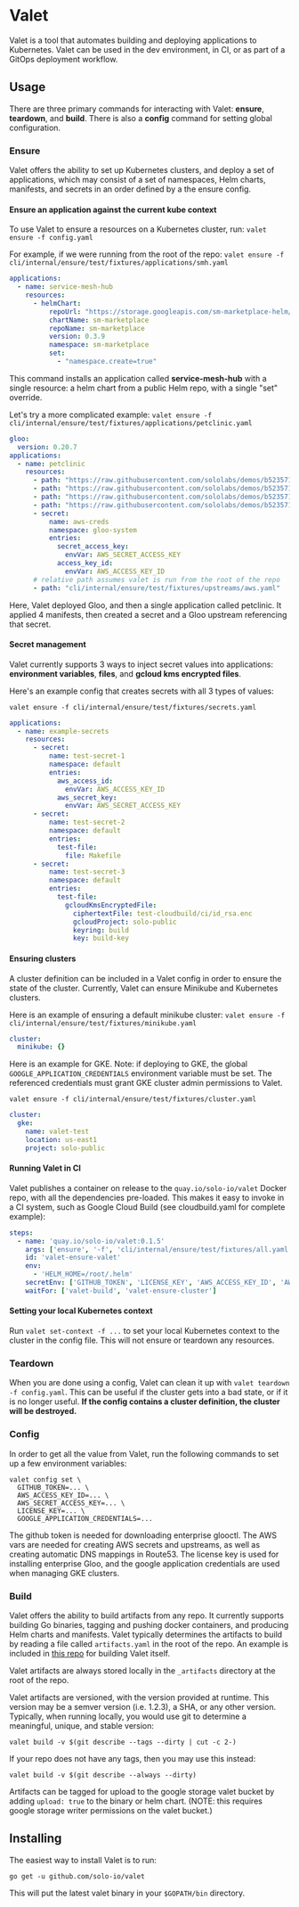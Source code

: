 # Valet

Valet is a tool that automates building and deploying applications to Kubernetes. 
Valet can be used in the dev environment, in CI, or as part of a GitOps deployment workflow. 

## Usage

There are three primary commands for interacting with Valet: **ensure**, **teardown**, and **build**. 
There is also a **config** command for setting global configuration. 

### Ensure 

Valet offers the ability to set up Kubernetes clusters, and deploy a set of applications, which may 
consist of a set of namespaces, Helm charts, manifests, and secrets in an order defined by a the 
ensure config.

#### Ensure an application against the current kube context

To use Valet to ensure a resources on a Kubernetes cluster, run: `valet ensure -f config.yaml`

For example, if we were running from the root of the repo: `valet ensure -f cli/internal/ensure/test/fixtures/applications/smh.yaml`
```yaml
applications:
  - name: service-mesh-hub
    resources:
      - helmChart:
          repoUrl: "https://storage.googleapis.com/sm-marketplace-helm/"
          chartName: sm-marketplace
          repoName: sm-marketplace
          version: 0.3.9
          namespace: sm-marketplace
          set:
            - "namespace.create=true"
``` 

This command installs an application called **service-mesh-hub** with a single resource: a 
helm chart from a public Helm repo, with a single "set" override. 
 
Let's try a more complicated example: `valet ensure -f cli/internal/ensure/test/fixtures/applications/petclinic.yaml`
```yaml
gloo:
  version: 0.20.7
applications:
  - name: petclinic
    resources:
      - path: "https://raw.githubusercontent.com/sololabs/demos/b523571c66057a5591bce22ad896729f1fee662b/petclinic_demo/petclinic.yaml"
      - path: "https://raw.githubusercontent.com/sololabs/demos/b523571c66057a5591bce22ad896729f1fee662b/petclinic_demo/petclinic-vets.yaml"
      - path: "https://raw.githubusercontent.com/sololabs/demos/b523571c66057a5591bce22ad896729f1fee662b/petclinic_demo/petclinic-db.yaml"
      - path: "https://raw.githubusercontent.com/sololabs/demos/b523571c66057a5591bce22ad896729f1fee662b/petclinic_demo/petclinic-virtual-service.yaml"
      - secret:
          name: aws-creds
          namespace: gloo-system
          entries:
            secret_access_key:
              envVar: AWS_SECRET_ACCESS_KEY
            access_key_id:
              envVar: AWS_ACCESS_KEY_ID
      # relative path assumes valet is run from the root of the repo
      - path: "cli/internal/ensure/test/fixtures/upstreams/aws.yaml"
 ```
 
Here, Valet deployed Gloo, and then a single application called petclinic. It applied 4 manifests, 
then created a secret and a Gloo upstream referencing that secret. 

#### Secret management

Valet currently supports 3 ways to inject secret values into applications: **environment variables**, **files**, and **gcloud kms encrypted files**. 

Here's an example config that creates secrets with all 3 types of values:

`valet ensure -f cli/internal/ensure/test/fixtures/secrets.yaml`

```yaml
applications:
  - name: example-secrets
    resources:
      - secret:
          name: test-secret-1
          namespace: default
          entries:
            aws_access_id:
              envVar: AWS_ACCESS_KEY_ID
            aws_secret_key:
              envVar: AWS_SECRET_ACCESS_KEY
      - secret:
          name: test-secret-2
          namespace: default
          entries:
            test-file:
              file: Makefile
      - secret:
          name: test-secret-3
          namespace: default
          entries:
            test-file:
              gcloudKmsEncryptedFile:
                ciphertextFile: test-cloudbuild/ci/id_rsa.enc
                gcloudProject: solo-public
                keyring: build
                key: build-key
```

#### Ensuring clusters

A cluster definition can be included in a Valet config in order to ensure the state of the cluster. 
Currently, Valet can ensure Minikube and Kubernetes clusters. 

Here is an example of ensuring a default minikube cluster: 
`valet ensure -f cli/internal/ensure/test/fixtures/minikube.yaml`

```yaml
cluster:
  minikube: {}
```

Here is an example for GKE. Note: if deploying to GKE, the global 
`GOOGLE_APPLICATION_CREDENTIALS` environment variable must be set. The referenced credentials must 
grant GKE cluster admin permissions to Valet. 

`valet ensure -f cli/internal/ensure/test/fixtures/cluster.yaml`
```yaml
cluster:
  gke:
    name: valet-test
    location: us-east1
    project: solo-public
```

#### Running Valet in CI 

Valet publishes a container on release to the `quay.io/solo-io/valet` Docker repo, with all the dependencies
pre-loaded. This makes it easy to invoke in a CI system, such as Google Cloud Build (see cloudbuild.yaml for complete example):

```yaml
steps:
  - name: 'quay.io/solo-io/valet:0.1.5'
    args: ['ensure', '-f', 'cli/internal/ensure/test/fixtures/all.yaml', '--gke-cluster-name', 'valet-$SHORT_SHA']
    id: 'valet-ensure-valet'
    env:
      - 'HELM_HOME=/root/.helm'
    secretEnv: ['GITHUB_TOKEN', 'LICENSE_KEY', 'AWS_ACCESS_KEY_ID', 'AWS_SECRET_ACCESS_KEY']
    waitFor: ['valet-build', 'valet-ensure-cluster']
```

#### Setting your local Kubernetes context

Run `valet set-context -f ...` to set your local Kubernetes context to the cluster in the config file. This will 
not ensure or teardown any resources. 

### Teardown

When you are done using a config, Valet can clean it up with `valet teardown -f config.yaml`. 
This can be useful if the cluster gets into a bad state, or if it is no longer useful. **If the config
contains a cluster definition, the cluster will be destroyed.**

### Config

In order to get all the value from Valet, run the following commands to set up a few environment variables:

```
valet config set \
  GITHUB_TOKEN=... \
  AWS_ACCESS_KEY_ID=... \
  AWS_SECRET_ACCESS_KEY=... \
  LICENSE_KEY=... \
  GOOGLE_APPLICATION_CREDENTIALS=...
```

The github token is needed for downloading enterprise glooctl. The AWS vars are needed for creating AWS secrets and upstreams, as well as creating automatic DNS mappings in Route53. The license key is used for installing enterprise Gloo, and the google application credentials are used when managing GKE clusters.

### Build

Valet offers the ability to build artifacts from any repo. 
It currently supports building Go binaries, tagging and pushing docker containers, 
and producing Helm charts and manifests. Valet typically determines the artifacts to 
build by reading a file called `artifacts.yaml` in the root of the repo. An example 
is included in [this repo](artifacts.yaml) for building Valet itself. 

Valet artifacts are always stored locally in the `_artifacts` directory at the root of the repo. 

Valet artifacts are versioned, with the version provided at runtime. 
This version may be a semver version (i.e. 1.2.3), a SHA, or any other version. 
Typically, when running locally, you would use git to determine a meaningful, 
unique, and stable version:

`valet build -v $(git describe --tags --dirty | cut -c 2-)`

If your repo does not have any tags, then you may use this instead:

`valet build -v $(git describe --always --dirty)`

Artifacts can be tagged for upload to the google storage valet bucket 
by adding `upload: true` to the binary or helm chart. 
(NOTE: this requires google storage writer permissions on the valet bucket.) 

## Installing

The easiest way to install Valet is to run: 

`go get -u github.com/solo-io/valet`

This will put the latest valet binary in your `$GOPATH/bin` directory.   
